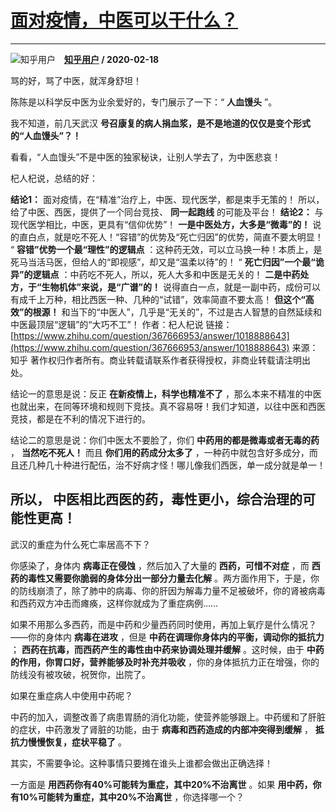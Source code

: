 # [面对疫情，中医可以干什么？](https://www.zhihu.com/answer/1022543261)

------------------------------------------------------------

![知乎用户](https://pic2.zhimg.com/da8e974dc.jpg?source=1940ef5c "知乎用户")&emsp;**[知乎用户](https://www.zhihu.com/people/) / 2020-02-18**

骂的好，骂了中医，就浑身舒坦！

陈陈是以科学反中医为业余爱好的，专门展示了一下：“ **人血馒头** ”。

我不知道，前几天武汉 **号召康复的病人捐血浆，是不是地道的仅仅是变个形式的“人血馒头”？！** 

看看，“人血馒头”不是中医的独家秘诀，让别人学去了，为中医悲哀！


杞人杞说，总结的好：

 **结论1：** 
面对疫情，在“精准”治疗上，中医、现代医学，都是束手无策的！
所以，给了中医、西医，提供了一个同台竞技、 **同一起跑线** 的可能及平台！
 **结论2：** 
与现代医学相比，中医，更具有“信仰优势”！
 **一是中医处方，大多是“微毒”的！** 说的直白点，就是吃不死人！“容错”的优势及“死亡归因”的优势，简直不要太明显！
“ **容错”优势一个最“理性”的逻辑点** ：这种药无效，可以立马换一种！本质上，是死马当活马医，但给人的“即视感”，却又是“温柔以待”的！
“ **死亡归因”一个最“诡异”的逻辑点** ：中药吃不死人，所以，死人大多和中医是无关的！
 **二是中药处方，于“生物机体”来说，是“广谱”的！** 说得直白一点，就是一副中药，成份可以有成千上万种，相比西医一种、几种的“试错”，效率简直不要太高！
 **但这个“高效”的根源！** 和当下的“中医人”，几乎是“无关的”，不过是古人智慧的自然延续和中医最顶层“逻辑”的“大巧不工”！
作者：杞人杞说
链接：[https://www.zhihu.com/question/367666953/answer/1018888643](https://www.zhihu.com/question/367666953/answer/1018888643)
来源：知乎
著作权归作者所有。商业转载请联系作者获得授权，非商业转载请注明出处。

结论一的意思是说：反正 **在新疫情上，科学也精准不了** ，那么本来不精准的中医也就出来，在同等环境和规则下竞技。真不容易呀！我们才知道，以往中医和西医竞技，都是在不利的情况下进行的。

结论二的意思是说：你们中医太不要脸了，你们 **中药用的都是微毒或者无毒的药** ， **当然吃不死人！** 而且 **你们用的药成分太多了** ，一种药中就包含好多成分，而且还几种几十种进行配伍，治不好病才怪！哪儿像我们西医，单一成分就是单一！

## 所以， **中医相比西医的药，毒性更小，综合治理的可能性更高！** 

武汉的重症为什么死亡率居高不下？

你感染了，身体内 **病毒正在侵蚀** ，然后加入了大量的 **西药，可惜不对症** ，而 **西药的毒性又需要你脆弱的身体分出一部分力量去化解** 。两方面作用下，于是，你的防线崩溃了，除了肺中的病毒、你的肝因为解毒力量不足被破坏，你的肾被病毒和西药双方冲击而瘫痪，这样你就成为了重症病例……

如果不用那么多西药，而是中药和少量西药同时使用，再加上氧疗是什么情况？——你的身体内 **病毒在进攻** ，但是 **中药在调理你身体内的平衡，调动你的抵抗力** ； **西药在抗毒，而西药产生的毒性由中药来协调处理并缓解** 。这时候，由于 **中药的作用，你胃口好，营养能够及时补充并吸收** ，你的身体抵抗力正在增强，你的防线没有被攻破，祝贺你，出院了。

如果在重症病人中使用中药呢？

中药的加入，调整改善了病患胃肠的消化功能，使营养能够跟上。中药缓和了肝脏的症状，中药激发了肾脏的功能，由于 **病毒和西药造成的内部冲突得到缓解** ， **抵抗力慢慢恢复，症状平稳了** 。

其实，不需要争论。这种事情只要摊在谁头上谁都会做出正确选择！

一方面是 **用西药你有40%可能转为重症，其中20%不治离世** 。如果 **用中药，你有10%可能转为重症，其中20%不治离世** ，你选择哪一个？

